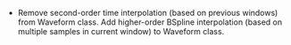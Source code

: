 - Remove second-order time interpolation (based on previous windows) from Waveform class. Add higher-order BSpline interpolation (based on multiple samples in current window) to Waveform class.

